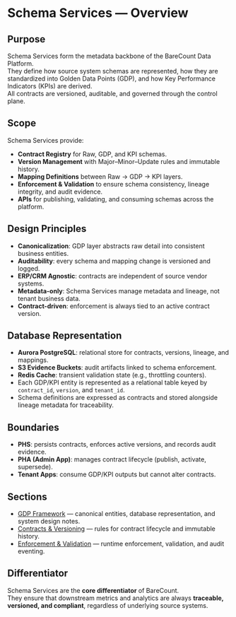# Schema Services — Overview

## Purpose
Schema Services form the metadata backbone of the BareCount Data Platform.  
They define how source system schemas are represented, how they are standardized into Golden Data Points (GDP), and how Key Performance Indicators (KPIs) are derived.  
All contracts are versioned, auditable, and governed through the control plane.

## Scope
Schema Services provide:
- **Contract Registry** for Raw, GDP, and KPI schemas.  
- **Version Management** with Major–Minor–Update rules and immutable history.  
- **Mapping Definitions** between Raw → GDP → KPI layers.  
- **Enforcement & Validation** to ensure schema consistency, lineage integrity, and audit evidence.  
- **APIs** for publishing, validating, and consuming schemas across the platform.

## Design Principles
- **Canonicalization**: GDP layer abstracts raw detail into consistent business entities.  
- **Auditability**: every schema and mapping change is versioned and logged.  
- **ERP/CRM Agnostic**: contracts are independent of source vendor systems.  
- **Metadata-only**: Schema Services manage metadata and lineage, not tenant business data.  
- **Contract-driven**: enforcement is always tied to an active contract version.

## Database Representation
- **Aurora PostgreSQL**: relational store for contracts, versions, lineage, and mappings.  
- **S3 Evidence Buckets**: audit artifacts linked to schema enforcement.  
- **Redis Cache**: transient validation state (e.g., throttling counters).  
- Each GDP/KPI entity is represented as a relational table keyed by `contract_id`, `version`, and `tenant_id`.  
- Schema definitions are expressed as contracts and stored alongside lineage metadata for traceability.  

## Boundaries
- **PHS**: persists contracts, enforces active versions, and records audit evidence.  
- **PHA (Admin App)**: manages contract lifecycle (publish, activate, supersede).  
- **Tenant Apps**: consume GDP/KPI outputs but cannot alter contracts.  

## Sections
- [GDP Framework](gdp-framework.md) — canonical entities, database representation, and system design notes.  
- [Contracts & Versioning](contracts.md) — rules for contract lifecycle and immutable history.  
- [Enforcement & Validation](enforcement.md) — runtime enforcement, validation, and audit eventing.  

## Differentiator
Schema Services are the **core differentiator** of BareCount.  
They ensure that downstream metrics and analytics are always **traceable, versioned, and compliant**, regardless of underlying source systems.
